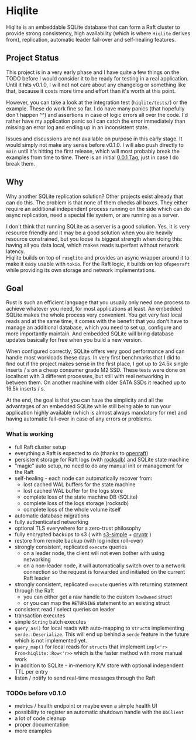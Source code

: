 # Hiqlite

Hiqlite is an embeddable SQLite database that can form a Raft cluster to provide strong consistency, high availability
(which is where `Hiqlite` derives from), replication, automatic leader fail-over and self-healing features.

## Project Status

This project is in a very early phase and I have quite a few things on the TODO before I would consider it to be
ready for testing in a real application. Until it hits v0.1.0, I will not not care about any changelog or something
like that, because it costs more time and effort than it's worth at this point.

However, you can take a look at the integration test (`hiqlite/tests/`) or the example. These do work fine so far.
I do have many panics (that hopefully don't happen ^^) and assertions in case of logic errors all over the code.
I'd rather have my application panic so I can catch the error immediately than missing an error log and ending up in
an inconsistent state.

Issues and discussions are not available on purpose in this early stage. It would simply not make any sense before
v0.1.0. I will also push directly to `main` until it's hitting the first release, which will most probably break the
examples from time to time. There is an initial [0.0.1 Tag](https://github.com/sebadob/hiqlite/tree/v0.0.1), just in
case I do break them.

## Why

Why another SQLite replication solution? Other projects exist already that can do this. The problem is that none of
them checks all boxes. They either require an additional independent process running on the side which can do async
replication, need a special file system, or are running as a server.

I don't think that running SQLite as a server is a good solution. Yes, it is very resource friendly and it may
be a good solution when you are heavily resource constrained, but you loose its biggest strength when doing this: having
all you data local, which makes reads superfast without network latency.  
Hiqlite builds on top of `rusqlite` and provides an async wrapper around it to make it easy usable with `tokio`. For the
Raft logic, it builds on top of`openraft` while providing its own storage and network implementations.

## Goal

Rust is such an efficient language that you usually only need one process to achieve whatever you need, for most
applications at least. An embedded SQLite makes the whole process very convenient. You get very fast local reads and at
the same time, it comes with the benefit that you don't have to manage an additional database, which you need to set up,
configure and more importantly maintain. And embedded SQLite will bring database updates basically for free when you
build a new version.

When configured correctly, SQLite offers very good performance and can handle most workloads these days. In very
first benchmarks that I did to find out if the project makes sense in the first place, I got up to 24.5k single
inserts / s on a cheap consumer grade M2 SSD. These tests were done on localhost with 3 different processes, but still
with real networking in between them. On another machine with older SATA SSDs it reached up to 16.5k inserts / s.

At the end, the goal is that you can have the simplicity and all the advantages of an embedded SQLite while still being
able to run your application highly available (which is almost always mandatory for me) and having automatic fail-over
in case of any errors or problems.

### What is working

- full Raft cluster setup
- everything a Raft is expected to do (thanks to [openraft](https://github.com/datafuselabs/openraft))
- persistent storage for Raft logs (with [rocksdb](https://github.com/rust-rocksdb/rust-rocksdb)) and SQLite state
  machine
- "magic" auto setup, no need to do any manual init or management for the Raft
- self-healing - each node can automatically recover from:
    - lost cached WAL buffers for the state machine
    - lost cached WAL buffer for the logs store
    - complete loss of the state machine DB (SQLite)
    - complete loss of the logs storage (rocksdb)
    - complete loss of the whole volume itself
- automatic database migrations
- fully authenticated networking
- optional TLS everywhere for a zero-trust philosophy
- fully encrypted backups to s3 (
  with [s3-simple](https://github.com/sebadob/s3-simple) + [cryptr](https://github.com/sebadob/cryptr) )
- restore from remote backup (with log index roll-over)
- strongly consistent, replicated `execute` queries
    - on a leader node, the client will not even bother with using networking
    - on a non-leader node, it will automatically switch over to a network connection so the request
      is forwarded and initiated on the current Raft leader
- strongly consistent, replicated `execute` queries with returning statement through the Raft
    - you can either get a raw handle to the custom `RowOwned` struct
    - or you can map the `RETURNING` statement to an existing struct
- consistent read / select queries on leader
- transaction executes
- simple `String` batch executes
- `query_as()` for local reads with auto-mapping to `struct`s implementing `serde::Deserialize`.
  This will end up behind a `serde` feature in the future which is not implemented yet.
- `query_map()` for local reads for `structs` that implement `impl<'r> From<hiqlite::Row<'r>>` which is the
  faster method with more manual work
- in addition to SQLite - in-memory K/V store with optional independent TTL per entry
- listen / notify to send real-time messages through the Raft

### TODOs before v0.1.0

- metrics / health endpoint or maybe even a simple health UI
- possibility to register an automatic shutdown handle with the `DbClient`
- a lot of code cleanup
- proper documentation
- more examples
